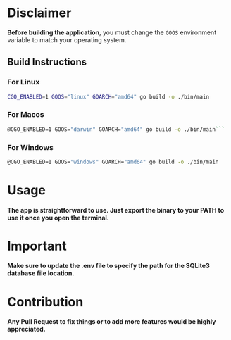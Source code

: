 # Disclaimer

**Before building the application**, you must change the `GOOS` environment variable to match your operating system.

## Build Instructions

### For Linux
```sh
CGO_ENABLED=1 GOOS="linux" GOARCH="amd64" go build -o ./bin/main
```

### For Macos
```sh
@CGO_ENABLED=1 GOOS="darwin" GOARCH="amd64" go build -o ./bin/main```
```

### For Windows
```sh
@CGO_ENABLED=1 GOOS="windows" GOARCH="amd64" go build -o ./bin/main
```

# Usage
#### The app is straightforward to use. Just export the binary to your PATH to use it once you open the terminal.
# Important

#### Make sure to update the .env file to specify the path for the SQLite3 database file location.

# Contribution
#### Any Pull Request to fix things or to add more features would be highly appreciated.
